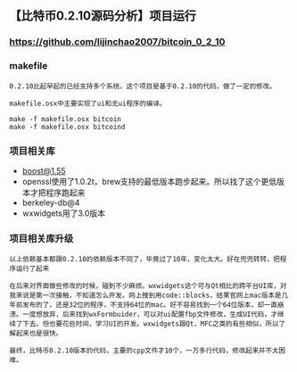 ## 【比特币0.2.10源码分析】项目运行
### https://github.com/lijinchao2007/bitcoin_0_2_10

### makefile
    0.2.10比起早起的已经支持多个系统，这个项目是基于0.2.10的代码，做了一定的修改。

    makefile.osx中主要实现了ui和无ui程序的编译。

    make -f makefile.osx bitcoin
    make -f makefile.osx bitcoind


### 项目相关库
* boost@1.55
* openssl使用了1.0.2t，brew支持的最低版本跑步起来。所以找了这个更低版本才把程序跑起来
* berkeley-db@4
* wxwidgets用了3.0版本

### 项目相关库升级
    以上依赖基本都跟0.2.10的依赖版本不同了，毕竟过了10年，变化太大。好在兜兜转转，把程序运行了起来

    在后来对界面做些修改的时候，碰到不少麻烦。wxwidgets这个可与Qt相比的跨平台UI库，对我来说是第一次接触，不知道怎么开发。网上搜到用code::blocks，结果官网上mac版本是几年前发布的了，还是32位的程序，不支持64位的mac。好不容易找到一个64位版本，却一直崩溃。一度想放弃，后来找到wxFormbuider，可以对ui配置fbp文件修改，生成UI代码，才继续了下去。但也要花些时间，学习UI的开发。wxwidgets跟Qt，MFC之类的有些相似，所以了解起来也是很快。

    最终，比特币0.2.10版本的代码，主要的cpp文件才10个，一万多行代码，修改起来并不太困难。
